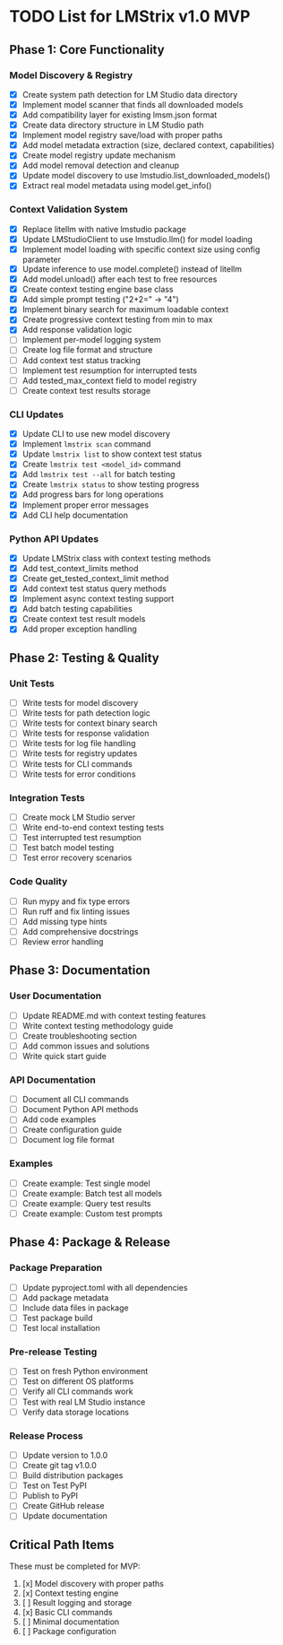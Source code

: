 # TODO List for LMStrix v1.0 MVP

## Phase 1: Core Functionality

### Model Discovery & Registry

- [x] Create system path detection for LM Studio data directory
- [x] Implement model scanner that finds all downloaded models
- [x] Add compatibility layer for existing lmsm.json format
- [x] Create data directory structure in LM Studio path
- [x] Implement model registry save/load with proper paths
- [x] Add model metadata extraction (size, declared context, capabilities)
- [x] Create model registry update mechanism
- [x] Add model removal detection and cleanup
- [x] Update model discovery to use lmstudio.list_downloaded_models()
- [x] Extract real model metadata using model.get_info()

### Context Validation System

- [x] Replace litellm with native lmstudio package
- [x] Update LMStudioClient to use lmstudio.llm() for model loading
- [x] Implement model loading with specific context size using config parameter
- [x] Update inference to use model.complete() instead of litellm
- [x] Add model.unload() after each test to free resources
- [x] Create context testing engine base class
- [x] Add simple prompt testing ("2+2=" -> "4")
- [x] Implement binary search for maximum loadable context
- [x] Create progressive context testing from min to max
- [x] Add response validation logic
- [ ] Implement per-model logging system
- [ ] Create log file format and structure
- [ ] Add context test status tracking
- [ ] Implement test resumption for interrupted tests
- [ ] Add tested_max_context field to model registry
- [ ] Create context test results storage

### CLI Updates

- [x] Update CLI to use new model discovery
- [x] Implement `lmstrix scan` command
- [x] Update `lmstrix list` to show context test status
- [x] Create `lmstrix test <model_id>` command
- [x] Add `lmstrix test --all` for batch testing
- [x] Create `lmstrix status` to show testing progress
- [x] Add progress bars for long operations
- [x] Implement proper error messages
- [x] Add CLI help documentation

### Python API Updates

- [x] Update LMStrix class with context testing methods
- [x] Add test_context_limits method
- [x] Create get_tested_context_limit method
- [x] Add context test status query methods
- [x] Implement async context testing support
- [x] Add batch testing capabilities
- [x] Create context test result models
- [x] Add proper exception handling

## Phase 2: Testing & Quality

### Unit Tests

- [ ] Write tests for model discovery
- [ ] Write tests for path detection logic
- [ ] Write tests for context binary search
- [ ] Write tests for response validation
- [ ] Write tests for log file handling
- [ ] Write tests for registry updates
- [ ] Write tests for CLI commands
- [ ] Write tests for error conditions

### Integration Tests

- [ ] Create mock LM Studio server
- [ ] Write end-to-end context testing tests
- [ ] Test interrupted test resumption
- [ ] Test batch model testing
- [ ] Test error recovery scenarios

### Code Quality

- [ ] Run mypy and fix type errors
- [ ] Run ruff and fix linting issues
- [ ] Add missing type hints
- [ ] Add comprehensive docstrings
- [ ] Review error handling

## Phase 3: Documentation

### User Documentation

- [ ] Update README.md with context testing features
- [ ] Write context testing methodology guide
- [ ] Create troubleshooting section
- [ ] Add common issues and solutions
- [ ] Write quick start guide

### API Documentation

- [ ] Document all CLI commands
- [ ] Document Python API methods
- [ ] Add code examples
- [ ] Create configuration guide
- [ ] Document log file format

### Examples

- [ ] Create example: Test single model
- [ ] Create example: Batch test all models
- [ ] Create example: Query test results
- [ ] Create example: Custom test prompts

## Phase 4: Package & Release

### Package Preparation

- [ ] Update pyproject.toml with all dependencies
- [ ] Add package metadata
- [ ] Include data files in package
- [ ] Test package build
- [ ] Test local installation

### Pre-release Testing

- [ ] Test on fresh Python environment
- [ ] Test on different OS platforms
- [ ] Verify all CLI commands work
- [ ] Test with real LM Studio instance
- [ ] Verify data storage locations

### Release Process

- [ ] Update version to 1.0.0
- [ ] Create git tag v1.0.0
- [ ] Build distribution packages
- [ ] Test on Test PyPI
- [ ] Publish to PyPI
- [ ] Create GitHub release
- [ ] Update documentation

## Critical Path Items

These must be completed for MVP:

1. [x] Model discovery with proper paths
2. [x] Context testing engine
3. [ ] Result logging and storage
4. [x] Basic CLI commands
5. [ ] Minimal documentation
6. [ ] Package configuration